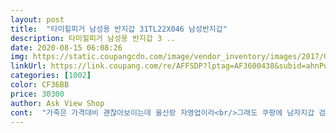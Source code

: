 ```yaml
---
layout: post 
title:  "타미힐피거 남성용 반지갑 31TL22X046 남성반지갑" 
description: 타미힐피거 남성용 반지갑 3 ..
date: 2020-08-15 06:08:26 
img: https://static.coupangcdn.com/image/vendor_inventory/images/2017/05/31/11/9/56f91109-8633-438c-9cdd-68a81dfa3130.jpg 
linkUrl: https://link.coupang.com/re/AFFSDP?lptag=AF3600438&subid=ahnPublicAsk&pageKey=22955906&itemId=89171952&vendorItemId=70112321586&traceid=V0-113-c8b9fb62d71bc15e 
categories: [1002] 
color: CF36BB 
price: 30300 
author: Ask View Shop 
cont:  "가죽은 가격대비 괜찮아보이는데 울신랑 자영업이라<br/>그래도 쿠팡에 남자지갑 검색하면 가성비 최고인것같아서<br/>망설임없이 골랐어요 ㅎㅎ 쿠팡 상품평은 역시 최고 ㅎ<br/>신랑 선물용으로 샀어요 <br/>아 그리고 카드넣을 공간은 충분한데 명함같은 거를 넣고다닐만한 공간이 협소해서 간소한 지갑을 추구하시는 분들께 딱 맞는 지갑이 아닐까 싶습니다 저는 매우 만족!!<br/>완전 예쁘고 가죽도 부드럽고 싼티가 하나도 안 나네요!! 다만 지폐넣는 칸이 충분히 깊지 않아서 돈을 넣었을 때 지폐 끝부분이 살짝 보일랑 말랑 하다는 문제가 있긴 하지만 크게 불편하지는 않구요! 디자인에 반해서 완전 만족입니다 ㅎㅎ<br/>요즘 오만원권같이 날씬한 지폐는 괜찮겠지만<br/>적어도 넉넉한 폭은 아니에요<br/>지갑이 가성비갑이네요 질좋은 지갑 싸게 잘쓰고 있어요<br/>천원.<br/>만원권 폭을 생각하면 좀 작으려나?? 싶기도하고요 .<br/>.<br/><br/>케이스도 가죽인지 레자인지 모르지만 버리기 아깝네요ㅠ ㅠ ㅎㅎ<br/>현금을 두둑히 넣어다니는데 이지갑이 잘 버틸지 ㅠㅠ<br/>" 
---
```


